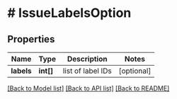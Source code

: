 # # IssueLabelsOption

## Properties

Name | Type | Description | Notes
------------ | ------------- | ------------- | -------------
**labels** | **int[]** | list of label IDs | [optional]

[[Back to Model list]](../../README.md#models) [[Back to API list]](../../README.md#endpoints) [[Back to README]](../../README.md)
